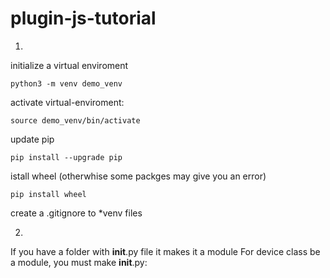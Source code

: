 # plugin-js-tutorial

1)

initialize a virtual enviroment

```
python3 -m venv demo_venv
```

activate virtual-enviroment:

```
source demo_venv/bin/activate
```

update pip

```
pip install --upgrade pip
```

istall wheel (otherwhise some packges may give you an error)

```
pip install wheel
```

create a .gitignore to *venv files

2)
If you have a folder with __init__.py file it makes it a module
For device class be a module, you must make __init__.py:
